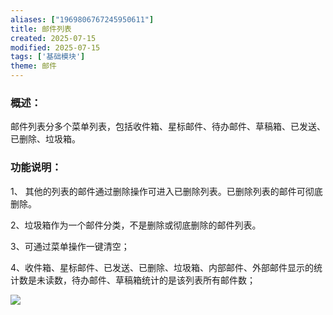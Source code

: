 ```yaml
---
aliases: ["1969806767245950611"]
title: 邮件列表
created: 2025-07-15
modified: 2025-07-15
tags: ['基础模块']
theme: 邮件
---
```


### 概述：

邮件列表分多个菜单列表，包括收件箱、星标邮件、待办邮件、草稿箱、已发送、已删除、垃圾箱。

### 功能说明：

1、 其他的列表的邮件通过删除操作可进入已删除列表。已删除列表的邮件可彻底删除。

2、垃圾箱作为一个邮件分类，不是删除或彻底删除的邮件列表。

3、可通过菜单操作一键清空；

4、收件箱、星标邮件、已发送、已删除、垃圾箱、内部邮件、外部邮件显示的统计数是未读数，待办邮件、草稿箱统计的是该列表所有邮件数；

![](https://myhelpdoc.oss-cn-heyuan.aliyuncs.com/mdimages/bf60b54017a6ad78f061f2f53b9dcd0f.jpg)